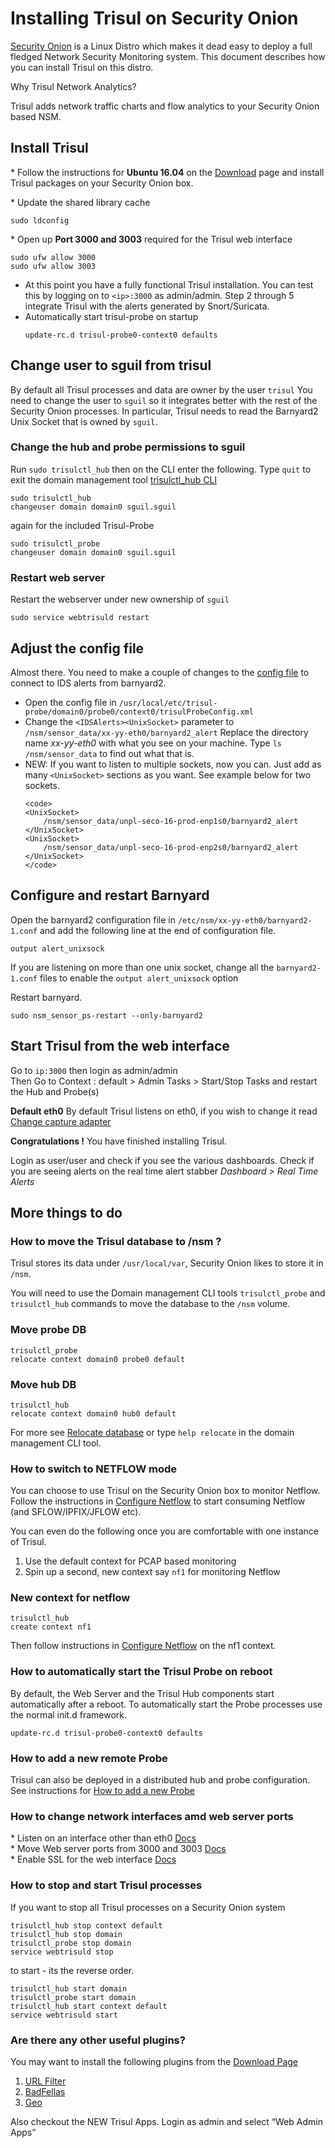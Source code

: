 # Installing Trisul on Security Onion

[Security Onion](http://securityonion.blogspot.com/) is a Linux Distro
which makes it dead easy to deploy a full fledged Network Security
Monitoring system. This document describes how you can install Trisul on
this distro.

<i class="fa fa-area-chart"></i> Why Trisul Network Analytics?


Trisul adds network traffic charts and flow analytics to your Security
Onion based NSM.


## Install Trisul

\* Follow the instructions for **Ubuntu 16.04** on the
[Download](/download) page and install Trisul packages on your Security
Onion box.

\* Update the shared library cache

``` language-bash
sudo ldconfig
```

\* Open up **Port 3000 and 3003** required for the Trisul web interface

``` language-bash
sudo ufw allow 3000 
sudo ufw allow 3003
```

  - At this point you have a fully functional Trisul installation. You
    can test this by logging on to `<ip>:3000` as admin/admin. Step 2
    through 5 integrate Trisul with the alerts generated by
    Snort/Suricata. 
  - Automatically start trisul-probe on startup 
    ``` language-bash
    update-rc.d trisul-probe0-context0 defaults 
    ```


## Change user to sguil from trisul

By default all Trisul processes and data are owner by the user `trisul`
You need to change the user to `sguil` so it integrates better with the
rest of the Security Onion processes. In particular, Trisul needs to
read the Barnyard2 Unix Socket that is owned by `sguil`.



### Change the hub and probe permissions to sguil

Run `sudo trisulctl_hub` then on the CLI enter the following. Type
`quit` to exit the domain management tool [trisulctl\_hub
CLI](/docs/ug/domain/trisulctl.html)

``` language-bash
sudo trisulctl_hub
changeuser domain domain0 sguil.sguil
```

again for the included Trisul-Probe

``` language-bash
sudo trisulctl_probe
changeuser domain domain0 sguil.sguil
```


### Restart web server

Restart the webserver under new ownership of `sguil`

``` language-bash
sudo service webtrisuld restart
```

## Adjust the config file

Almost there. You need to make a couple of changes to the [config
file](/docs/ref/trisulconfig.html) to connect to IDS alerts from
barnyard2.

  - Open the config file in
    `/usr/local/etc/trisul-probe/domain0/probe0/context0/trisulProbeConfig.xml`
  - Change the `<IDSAlerts><UnixSocket>` parameter to
    `/nsm/sensor_data/xx-yy-eth0/barnyard2_alert` Replace the directory
    name *xx-yy-eth0* with what you see on your machine. Type `ls
    /nsm/sensor_data` to find out what that is. 
  - NEW: If you want to listen to multiple sockets, now you can. Just
    add as many `<UnixSocket>` sections as you want. See example below
    for two sockets.
    ``` language-xml
    <code>
    <UnixSocket>
        /nsm/sensor_data/unpl-seco-16-prod-enp1s0/barnyard2_alert
    </UnixSocket>
    <UnixSocket>
        /nsm/sensor_data/unpl-seco-16-prod-enp2s0/barnyard2_alert
    </UnixSocket>
    </code>
    ```


## Configure and restart Barnyard


Open the barnyard2 configuration file in
`/etc/nsm/xx-yy-eth0/barnyard2-1.conf` and add the following line at the
end of configuration file.

``` language-bash
output alert_unixsock
```

  
If you are listening on more than one unix socket, change all the
`barnyard2-1.conf` files to enable the `output alert_unixsock` option

Restart barnyard.

``` language-bash
sudo nsm_sensor_ps-restart --only-barnyard2
```

## Start Trisul from the web interface

Go to `ip:3000` then login as admin/admin  
Then Go to Context : default \> Admin Tasks \> Start/Stop Tasks and
restart the Hub and Probe(s)

**Default eth0** By default Trisul listens on eth0, if you wish to
change it read [Change capture adapter](/docs/ug/webadmin/profiles.html)


**Congratulations \!** You have finished installing Trisul.

Login as user/user and check if you see the various dashboards. Check if
you are seeing alerts on the real time alert stabber *Dashboard \> Real
Time Alerts*




## More things to do

### How to move the Trisul database to /nsm ?


Trisul stores its data under `/usr/local/var`, Security Onion likes to
store it in `/nsm`.

You will need to use the Domain management CLI tools `trisulctl_probe`
and `trisulctl_hub` commands to move the database to the `/nsm` volume.

### Move probe DB

``` language-bash
trisulctl_probe
relocate context domain0 probe0 default 
```

### Move hub DB

``` language-bash
trisulctl_hub
relocate context domain0 hub0 default 
```

For more see [Relocate database](/docs/ug/basicusage/reloc.html) or type
`help relocate` in the domain management CLI tool.


### How to switch to NETFLOW mode


You can choose to use Trisul on the Security Onion box to monitor
Netflow. Follow the instructions in [Configure
Netflow](/docs/ug/netflow/netflow_setup.html) to start consuming Netflow
(and SFLOW/IPFIX/JFLOW etc).

You can even do the following once you are comfortable with one instance
of Trisul.

1.  Use the default context for PCAP based monitoring
2.  Spin up a second, new context say `nf1` for monitoring Netflow

### New context for netflow

``` language-bash
trisulctl_hub
create context nf1 
```

Then follow instructions in [Configure
Netflow](/docs/ug/netflow/netflow_setup.html) on the nf1 context.


### How to automatically start the Trisul Probe on reboot


By default, the Web Server and the Trisul Hub components start
automatically after a reboot. To automatically start the Probe processes
use the normal init.d framework.

``` language-bash
update-rc.d trisul-probe0-context0 defaults 
```


### How to add a new remote Probe


Trisul can also be deployed in a distributed hub and probe
configuration. See instructions for [How to add a new
Probe](/docs/ug/domain/deploy_probe.html)


### How to change network interfaces amd web server ports


\* Listen on an interface other than eth0
[Docs](/docs/ug/webadmin/profiles.html)  
\* Move Web server ports from 3000 and 3003
[Docs](/docs/howto/change_web_port.html)  
\* Enable SSL for the web interface [Docs](/docs/howto/sslforwebtr.html)


### How to stop and start Trisul processes


If you want to stop all Trisul processes on a Security Onion system

``` language-bash
trisulctl_hub stop context default
trisulctl_hub stop domain
trisulctl_probe stop domain
service webtrisuld stop
```

to start - its the reverse order.

``` language-bash
trisulctl_hub start domain
trisulctl_probe start domain
trisulctl_hub start context default
service webtrisuld start
```


### Are there any other useful plugins?


You may want to install the following plugins from the [Download
Page](/download/index.html)

1.  [URL Filter](/docs/ug/install/urlfilter.html)
2.  [BadFellas](/docs/ug/install/badfellas.html)
3.  [Geo](/docs/ug/install/geoasn.html)

Also checkout the NEW Trisul Apps. Login as admin and select “Web
Admin Apps”

